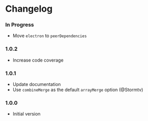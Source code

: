 # Changelog

### In Progress

- Move `electron` to `peerDependencies` 

### 1.0.2

- Increase code coverage

### 1.0.1

- Update documentation
- Use `combineMerge` as the default `arrayMerge` option (@Stormtv)

### 1.0.0

- Initial version
